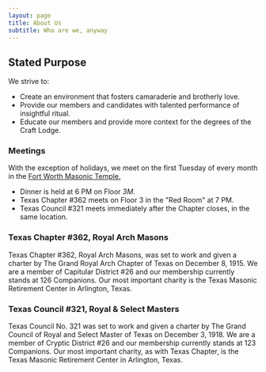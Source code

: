 ```yaml
---
layout: page
title: About Us
subtitle: Who are we, anyway
---
```


## Stated Purpose

We strive to:
- Create an environment that fosters camaraderie and brotherly love.
- Provide our members and candidates with talented performance of insightful ritual.
- Educate our members and provide more context for the degrees of the Craft Lodge.

### Meetings

With the exception of holidays, we meet on the first Tuesday of every month in the [Fort Worth Masonic Temple.](https://goo.gl/maps/KBkeZiZwJiD2)

- Dinner is held at 6 PM on Floor *3M*.
- Texas Chapter \#362 meets on Floor 3 in the "Red Room" at 7 PM.
- Texas Council \#321 meets immediately after the Chapter closes, in the same location.

### Texas Chapter \#362, Royal Arch Masons
Texas Chapter \#362, Royal Arch Masons, was set to work and given a charter by The Grand Royal Arch Chapter of Texas on December 8, 1915. We are a member of Capitular District \#26 and our membership currently stands at 126 Companions. Our most important charity is the Texas Masonic Retirement Center in Arlington, Texas.

### Texas Council \#321, Royal & Select Masters
Texas Council No. 321 was set to work and given a charter by The Grand Council of Royal and Select Master of Texas on December 3, 1918. We are a member of Cryptic District \#26 and our membership currently stands at 123 Companions. Our most important charity, as with Texas Chapter, is the Texas Masonic Retirement Center in Arlington, Texas.
